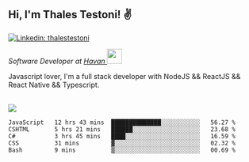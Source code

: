 <h2>Hi, I'm Thales Testoni! &#9996</h2>

[![Linkedin: thalestestoni](https://img.shields.io/badge/-Linkedin-blue?style=flat&logo=Linkedin&logoColor=white&link=https://www.linkedin.com/in/thalestestoni/)](https://www.linkedin.com/in/thalestestoni/)

<p><em>Software Developer at <a href="https://www.havan.com.br/">Havan </a><img src="https://media.giphy.com/media/WUlplcMpOCEmTGBtBW/giphy.gif" width="30"> 
</em></p>

<p>Javascript lover, I'm a full stack developer with NodeJS && ReactJS && React Native && Typescript.</p>

<br>

<img src="https://github-readme-stats.vercel.app/api?username=thalestestoni&&show_icons=true&theme=radical">

<!--START_SECTION:waka-->
```text
JavaScript   12 hrs 43 mins  ██████████████░░░░░░░░░░░   56.27 % 
CSHTML       5 hrs 21 mins   ██████░░░░░░░░░░░░░░░░░░░   23.68 % 
C#           3 hrs 45 mins   ████░░░░░░░░░░░░░░░░░░░░░   16.59 % 
CSS          31 mins         ▓░░░░░░░░░░░░░░░░░░░░░░░░   02.32 % 
Bash         9 mins          ▒░░░░░░░░░░░░░░░░░░░░░░░░   00.69 % 
```
<!--END_SECTION:waka-->

